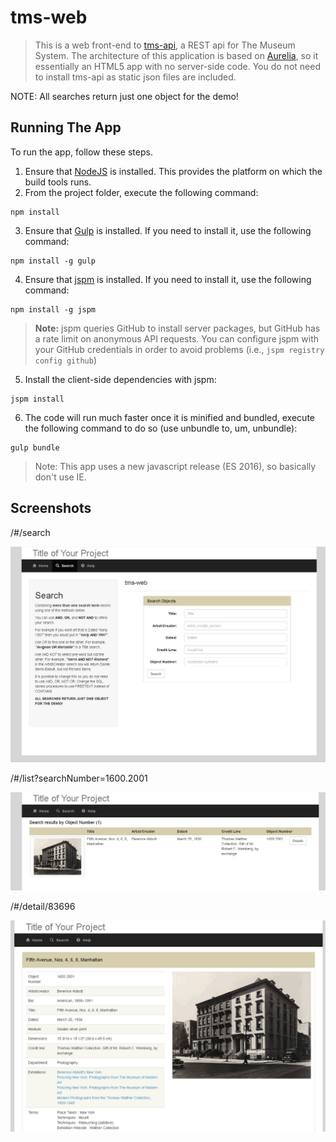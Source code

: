 # tms-web

> This is a web front-end to [tms-api](https://github.com/smoore4moma/tms-api), a REST api for The Museum System.  The architecture of this application is based on [Aurelia](http://aurelia.io), so it essentially an HTML5 app with no server-side code.  You do not need to install tms-api as static json files are included.  

NOTE: All searches return just one object for the demo!

## Running The App

To run the app, follow these steps.

1. Ensure that [NodeJS](http://nodejs.org/) is installed. This provides the platform on which the build tools runs.
2. From the project folder, execute the following command:

  ```shell
  npm install
  ```
3. Ensure that [Gulp](http://gulpjs.com/) is installed. If you need to install it, use the following command:

  ```shell
  npm install -g gulp
  ```
4. Ensure that [jspm](http://jspm.io/) is installed. If you need to install it, use the following command:

  ```shell
  npm install -g jspm
  ```
  > **Note:** jspm queries GitHub to install server packages, but GitHub has a rate limit on anonymous API requests. You can configure jspm with your GitHub credentials in order to avoid problems (i.e., `jspm registry config github`)

5. Install the client-side dependencies with jspm:

  ```shell
  jspm install
  ```
6. The code will run much faster once it is minified and bundled, execute the following command to do so (use unbundle to, um, unbundle):

  ```shell
  gulp bundle
  ```
  > Note: This app uses a new javascript release (ES 2016), so basically don't use IE.

## Screenshots

/#/search

<img src='https://github.com/smoore4moma/tms-web/blob/master/src/assets/images/screenshot1.jpg' />

/#/list?searchNumber=1600.2001

<img src='https://github.com/smoore4moma/tms-web/blob/master/src/assets/images/screenshot2.jpg' />

/#/detail/83696

<img src='https://github.com/smoore4moma/tms-web/blob/master/src/assets/images/screenshot3.jpg' />